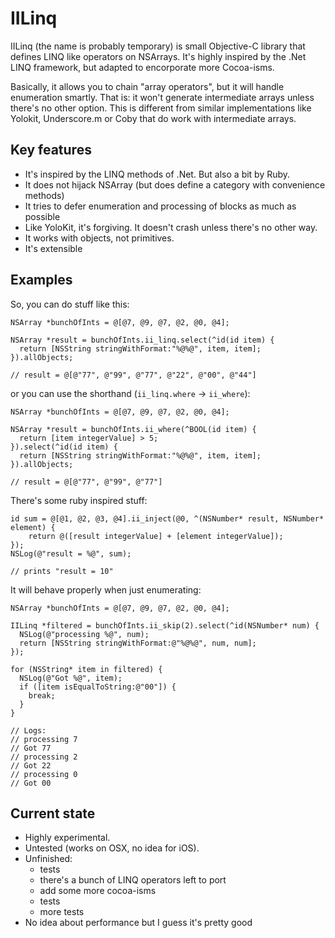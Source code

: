 IILinq
======

IILinq (the name is probably temporary) is small Objective-C library that defines LINQ like operators on NSArrays.
It's highly inspired by the .Net LINQ framework, but adapted to encorporate more Cocoa-isms.

Basically, it allows you to chain "array operators", but it will handle enumeration smartly. That is: it won't generate intermediate arrays unless there's no other option.
This is different from similar implementations like Yolokit, Underscore.m or Coby that do work with intermediate arrays.

## Key features

* It's inspired by the LINQ methods of .Net. But also a bit by Ruby.
* It does not hijack NSArray (but does define a category with convenience methods)
* It tries to defer enumeration and processing of blocks as much as possible
* Like YoloKit, it's forgiving. It doesn't crash unless there's no other way.
* It works with objects, not primitives.
* It's extensible

## Examples

So, you can do stuff like this:

```objc
NSArray *bunchOfInts = @[@7, @9, @7, @2, @0, @4];

NSArray *result = bunchOfInts.ii_linq.select(^id(id item) {
  return [NSString stringWithFormat:"%@%@", item, item];
}).allObjects;

// result = @[@"77", @"99", @"77", @"22", @"00", @"44"]
```

or you can use the shorthand (`ii_linq.where` -> `ii_where`):

```objc
NSArray *bunchOfInts = @[@7, @9, @7, @2, @0, @4];

NSArray *result = bunchOfInts.ii_where(^BOOL(id item) {
  return [item integerValue] > 5;
}).select(^id(id item) {
  return [NSString stringWithFormat:"%@%@", item, item];
}).allObjects;

// result = @[@"77", @"99", @"77"]
```

There's some ruby inspired stuff:

```objc
id sum = @[@1, @2, @3, @4].ii_inject(@0, ^(NSNumber* result, NSNumber* element) {
    return @([result integerValue] + [element integerValue]);
});
NSLog(@"result = %@", sum);

// prints "result = 10"
```

It will behave properly when just enumerating:

```objc
NSArray *bunchOfInts = @[@7, @9, @7, @2, @0, @4];

IILinq *filtered = bunchOfInts.ii_skip(2).select(^id(NSNumber* num) {
  NSLog(@"processing %@", num);
  return [NSString stringWithFormat:@"%@%@", num, num];
});

for (NSString* item in filtered) {
  NSLog(@"Got %@", item);
  if ([item isEqualToString:@"00"]) {
    break;
  }
}

// Logs:
// processing 7
// Got 77
// processing 2
// Got 22
// processing 0
// Got 00
```

## Current state

* Highly experimental.
* Untested (works on OSX, no idea for iOS).
* Unfinished:
  * tests
  * there's a bunch of LINQ operators left to port
  * add some more cocoa-isms
  * tests
  * more tests
* No idea about performance but I guess it's pretty good
